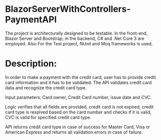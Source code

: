 # BlazorServerWithControllers-PaymentAPI
The project is architecturally designed to be testable. In the front-end, Blazor Server and Bootstrap; in the backend, C# and .Net Core 3 are employed. Also For the Test project, NUnit and Moq frameworks is used. 


# Description:
In order to make a payment with the credit card, user has to provide credit card information and it has to be validated. The API validates credit card data and recognize the credit card type. 

Input parameters: Card owner, Credit Card number, issue date and CVC.

Logic verifies that all fields are provided, credit card is not expired, credit card type is resplved based on the card number and checks if it is valid, CVC is valid for specified credit card type.

API returns credit card type in case of success for Master Card, Visa or American Express and returns all validation errors in case of failure.
